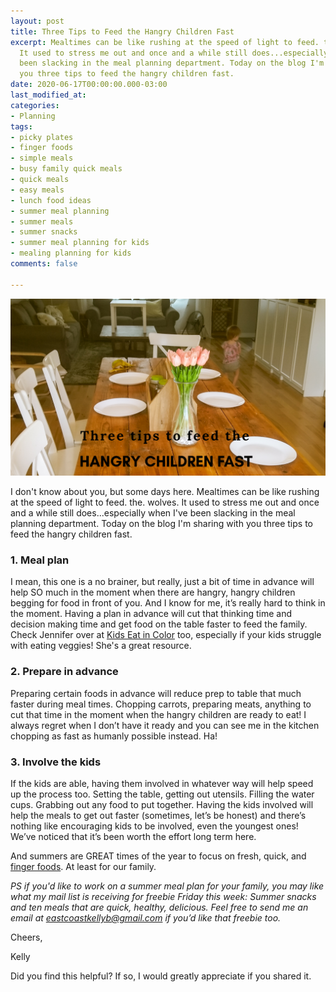 ```yaml
---
layout: post
title: Three Tips to Feed the Hangry Children Fast
excerpt: Mealtimes can be like rushing at the speed of light to feed. the. wolves.
  It used to stress me out and once and a while still does...especially when I've
  been slacking in the meal planning department. Today on the blog I'm sharing with
  you three tips to feed the hangry children fast.
date: 2020-06-17T00:00:00.000-03:00
last_modified_at: 
categories:
- Planning
tags:
- picky plates
- finger foods
- simple meals
- busy family quick meals
- quick meals
- easy meals
- lunch food ideas
- summer meal planning
- summer meals
- summer snacks
- summer meal planning for kids
- mealing planning for kids
comments: false

---
```

![Picture of dining table set with white plates.](/assets/img/20200617_103658_0000.png "diningtable")

I don't know about you, but some days here. Mealtimes can be like rushing at the speed of light to feed. the. wolves. It used to stress me out and once and a while still does...especially when I've been slacking in the meal planning department. Today on the blog I'm sharing with you three tips to feed the hangry children fast.

### 1. Meal plan

I mean, this one is a no brainer, but really, just a bit of time in advance will help SO much in the moment when there are hangry, hangry children begging for food in front of you. And I know for me, it’s really hard to think in the moment. Having a plan in advance will cut that thinking time and decision making time and get food on the table faster to feed the family. Check Jennifer over at [Kids Eat in Color](https://kidseatincolor.com/) too, especially if your kids struggle with eating veggies! She's a great resource.

### 2. Prepare in advance

Preparing certain foods in advance will reduce prep to table that much faster during meal times. Chopping carrots, preparing meats, anything to cut that time in the moment when the hangry children are ready to eat! I always regret when I don’t have it ready and you can see me in the kitchen chopping as fast as humanly possible instead. Ha!

### 3. Involve the kids

If the kids are able, having them involved in whatever way will help speed up the process too. Setting the table, getting out utensils. Filling the water cups. Grabbing out any food to put together. Having the kids involved will help the meals to get out faster (sometimes, let’s be honest) and there’s nothing like encouraging kids to be involved, even the youngest ones! We’ve noticed that it’s been worth the effort long term here.  
   
And summers are GREAT times of the year to focus on fresh, quick, and [finger foods](https://www.superhealthykids.com/recipes/top-20-finger-foods-baby/). At least for our family.  
   
_PS if you'd like to work on a summer meal plan for your family, you may like what my mail list is receiving for freebie Friday this week: Summer snacks and ten meals that are quick, healthy, delicious. Feel free to send me an email at_ [_eastcoastkellyb@gmail.com_](mailto:eastcoastkellyb@gmail.com) _if you’d like that freebie too._

Cheers,

Kelly

Did you find this helpful? If so, I would greatly appreciate if you shared it.